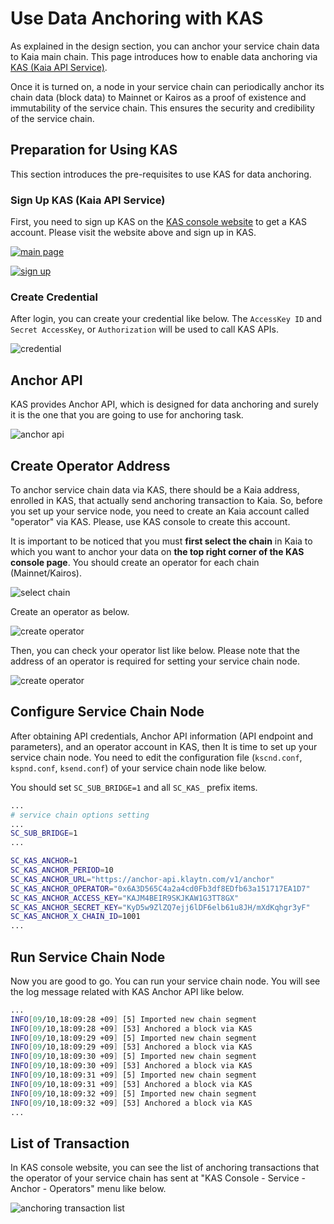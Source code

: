 # Use Data Anchoring with KAS

As explained in the design section, you can anchor your service chain data to Kaia main chain.
This page introduces how to enable data anchoring via [KAS (Kaia API Service)](https://www.klaytnapi.com).

Once it is turned on, a node in your service chain can periodically anchor its chain data (block data) to Mainnet or Kairos as a proof of existence and immutability of the service chain. 
This ensures the security and credibility of the service chain.

## Preparation for Using KAS <a id="preparation-with-kas"></a>
This section introduces the pre-requisites to use KAS for data anchoring.

### Sign Up KAS (Kaia API Service) <a id="sign-up-kas"></a>
First, you need to sign up KAS on the [KAS console website](https://www.klaytnapi.com) to get a KAS account.
Please visit the website above and sign up in KAS.

[![main page](/img/nodes/kas-main-en.png)](https://www.klaytnapi.com)

[![sign up](/img/nodes/kas-signup-en.png)](https://www.klaytnapi.com)

### Create Credential <a id="check-credential"></a>
After login, you can create your credential like below.
The `AccessKey ID` and `Secret AccessKey`, or `Authorization` will be used to call KAS APIs.

![credential](/img/nodes/kas-credential-en.png)

## Anchor API <a id="anchor-api"></a>
KAS provides Anchor API, which is designed for data anchoring and surely it is the one that you are going to use for anchoring task.

![anchor api](/img/nodes/kas-anchor-api-en.png)

## Create Operator Address <a id="create-kas-credential"></a>
To anchor service chain data via KAS, there should be a Kaia address, enrolled in KAS, that actually send anchoring transaction to Kaia. So, before you set up your service node, you need to create an Kaia account called "operator" via KAS. Please, use KAS console to create this account. 

It is important to be noticed that you must **first select the chain** in Kaia to which you want to anchor your data on **the top right corner of the KAS console page**. You should create an operator for each chain (Mainnet/Kairos). 



![select chain](/img/nodes/kas-select-chain-en.png)

Create an operator as below.

![create operator](/img/nodes/kas-create-operator-en.png)

Then, you can check your operator list like below.
Please note that the address of an operator is required for setting your service chain node.

![create operator](/img/nodes/kas-operator-list-en.png)

## Configure Service Chain Node <a id="configure-service-chain-node"></a>
After obtaining API credentials, Anchor API information (API endpoint and parameters), and an operator account in KAS, then It is time to set up your service chain node.
You need to edit the configuration file (`kscnd.conf`, `kspnd.conf`, `ksend.conf`) of your service chain node like below.

You should set `SC_SUB_BRIDGE=1` and all `SC_KAS_` prefix items.

```bash
...
# service chain options setting
...
SC_SUB_BRIDGE=1
...

SC_KAS_ANCHOR=1                                                         # 1: enable, 0: disable
SC_KAS_ANCHOR_PERIOD=10                                                 # Anchoring block period
SC_KAS_ANCHOR_URL="https://anchor-api.klaytn.com/v1/anchor"             # Anchor API URL
SC_KAS_ANCHOR_OPERATOR="0x6A3D565C4a2a4cd0Fb3df8EDfb63a151717EA1D7"     # Operator address
SC_KAS_ANCHOR_ACCESS_KEY="KAJM4BEIR9SKJKAW1G3TT8GX"                     # Credential Access key
SC_KAS_ANCHOR_SECRET_KEY="KyD5w9ZlZQ7ejj6lDF6elb61u8JH/mXdKqhgr3yF"     # Credential Secret key
SC_KAS_ANCHOR_X_CHAIN_ID=1001                                           # Mainnet: 8217, Kairos: 1001
...
```

## Run Service Chain Node <a id="run-service-chain-node"></a>
Now you are good to go. You can run your service chain node.
You will see the log message related with KAS Anchor API like below.

```bash
...
INFO[09/10,18:09:28 +09] [5] Imported new chain segment                number=86495 hash=5a20d6…cbca1b blocks=1  txs=3 elapsed=2.387ms  trieDBSize=5.10kB mgas=0.063 mgasps=26.383
INFO[09/10,18:09:28 +09] [53] Anchored a block via KAS                  blkNum=86495
INFO[09/10,18:09:29 +09] [5] Imported new chain segment                number=86496 hash=8897bc…4ea7e7 blocks=1  txs=3 elapsed=2.158ms  trieDBSize=5.10kB mgas=0.063 mgasps=29.188
INFO[09/10,18:09:29 +09] [53] Anchored a block via KAS                  blkNum=86496
INFO[09/10,18:09:30 +09] [5] Imported new chain segment                number=86497 hash=44b319…7d4247 blocks=1  txs=3 elapsed=2.346ms  trieDBSize=5.43kB mgas=0.063 mgasps=26.848
INFO[09/10,18:09:30 +09] [53] Anchored a block via KAS                  blkNum=86497
INFO[09/10,18:09:31 +09] [5] Imported new chain segment                number=86498 hash=0b98ba…73d654 blocks=1  txs=3 elapsed=2.235ms  trieDBSize=5.61kB mgas=0.063 mgasps=28.186
INFO[09/10,18:09:31 +09] [53] Anchored a block via KAS                  blkNum=86498
INFO[09/10,18:09:32 +09] [5] Imported new chain segment                number=86499 hash=4f01ab…3bc334 blocks=1  txs=3 elapsed=3.319ms  trieDBSize=5.61kB mgas=0.063 mgasps=18.977
INFO[09/10,18:09:32 +09] [53] Anchored a block via KAS                  blkNum=86499
...
```

## List of Transaction <a id="list-of-transaction"></a>
In KAS console website, you can see the list of anchoring transactions that the operator of your service chain has sent at "KAS Console - Service - Anchor - Operators" menu like below.

![anchoring transaction list](/img/nodes/kas-tx-list-en.png)
